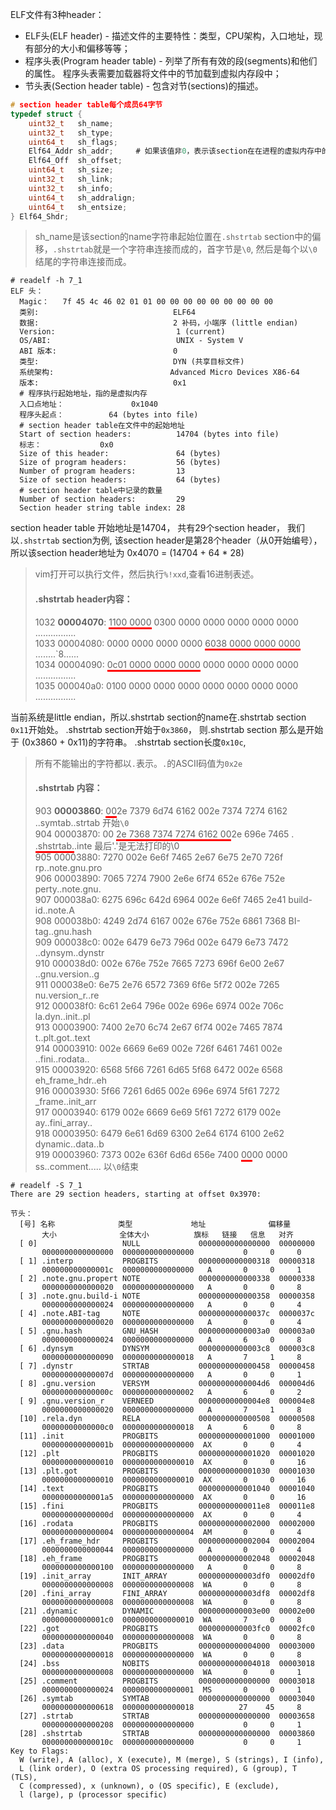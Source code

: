 ELF文件有3种header：
- ELF头(ELF header) - 描述文件的主要特性：类型，CPU架构，入口地址，现有部分的大小和偏移等等；
- 程序头表(Program header table) - 列举了所有有效的段(segments)和他们的属性。 程序头表需要加载器将文件中的节加载到虚拟内存段中；
- 节头表(Section header table) - 包含对节(sections)的描述。

```c
# section header table每个成员64字节
typedef struct {
    uint32_t   sh_name;
    uint32_t   sh_type;
    uint64_t   sh_flags;
    Elf64_Addr sh_addr;		# 如果该值非0，表示该section在在进程的虚拟内存中的地址
    Elf64_Off  sh_offset;
    uint64_t   sh_size;
    uint32_t   sh_link;
    uint32_t   sh_info;
    uint64_t   sh_addralign;
    uint64_t   sh_entsize;
} Elf64_Shdr;
```

> sh_name是该section的name字符串起始位置在`.shstrtab` section中的偏移，`.shstrtab`就是一个字符串连接而成的，首字节是`\0`, 然后是每个以`\0`结尾的字符串连接而成。

```shell
# readelf -h 7_1
ELF 头：
  Magic：   7f 45 4c 46 02 01 01 00 00 00 00 00 00 00 00 00 
  类别:                              ELF64
  数据:                              2 补码，小端序 (little endian)
  Version:                           1 (current)
  OS/ABI:                            UNIX - System V
  ABI 版本:                          0
  类型:                              DYN (共享目标文件)
  系统架构:                          Advanced Micro Devices X86-64
  版本:                              0x1
  # 程序执行起始地址，指的是虚拟内存
  入口点地址：               0x1040
  程序头起点：          64 (bytes into file)
  # section header table在文件中的起始地址
  Start of section headers:          14704 (bytes into file)
  标志：             0x0
  Size of this header:               64 (bytes)
  Size of program headers:           56 (bytes)
  Number of program headers:         13
  Size of section headers:           64 (bytes)
  # section header table中记录的数量
  Number of section headers:         29
  Section header string table index: 28
```
section header table 开始地址是14704， 共有29个section header， 我们以`.shstrtab` section为例, 该section header是第28个header（从0开始编号），所以该section header地址为 0x4070 = (14704 + 64 * 28)

> vim打开可以执行文件，然后执行`%!xxd`,查看16进制表述。
>
> #### .shstrtab header内容：
>
> 1032 **00004070**: <span style="border-bottom:3px solid red;">1100 0000</span> 0300 0000 0000 0000 0000 0000  ................</br>
> 1033 00004080: 0000 0000 0000 0000  <span style="border-bottom:3px solid red;">6038 0000 0000 0000</span>  ........`8...... </br>
> 1034 00004090: <span style="border-bottom:3px solid red;">0c01 0000 0000 0000</span> 0000 0000 0000 0000  ................</br>
> 1035 000040a0: 0100 0000 0000 0000 0000 0000 0000 0000  ................</br>

 当前系统是little endian，所以.shstrtab section的name在.shstrtab section `0x11`开始处。
.shstrtab section开始于`0x3860`， 则.shstrtab section 那么是开始于 (0x3860 + 0x11)的字符串。
.shstrtab section长度`0x10c`,

> 所有不能输出的字符都以`.`表示。`.`的ASCII码值为`0x2e`
>
> #### .shstrtab 内容：
>
> 903 **00003860**:  <span style="border-bottom:3px solid red;">00</span>2e 7379 6d74 6162 002e 7374 7274 6162  ..symtab..strtab	开始`\0`</br>
> 904 00003870: 00 <span style="border-bottom:3px solid red;">2e 7368 7374 7274 6162 00</span>2e 696e 7465  . <span style="border-bottom:3px solid red;">.shstrtab.</span>.inte	最后'.'是无法打印的\0</br>
> 905 00003880: 7270 002e 6e6f 7465 2e67 6e75 2e70 726f  rp..note.gnu.pro</br>
> 906 00003890: 7065 7274 7900 2e6e 6f74 652e 676e 752e  perty..note.gnu.</br>
> 907 000038a0: 6275 696c 642d 6964 002e 6e6f 7465 2e41  build-id..note.A</br>
> 908 000038b0: 4249 2d74 6167 002e 676e 752e 6861 7368  BI-tag..gnu.hash</br>
> 909 000038c0: 002e 6479 6e73 796d 002e 6479 6e73 7472  ..dynsym..dynstr</br>
> 910 000038d0: 002e 676e 752e 7665 7273 696f 6e00 2e67  ..gnu.version..g</br>
> 911 000038e0: 6e75 2e76 6572 7369 6f6e 5f72 002e 7265  nu.version_r..re</br>
> 912 000038f0: 6c61 2e64 796e 002e 696e 6974 002e 706c  la.dyn..init..pl</br>
> 913 00003900: 7400 2e70 6c74 2e67 6f74 002e 7465 7874  t..plt.got..text</br>
> 914 00003910: 002e 6669 6e69 002e 726f 6461 7461 002e  ..fini..rodata..</br>
> 915 00003920: 6568 5f66 7261 6d65 5f68 6472 002e 6568  eh_frame_hdr..eh</br>
> 916 00003930: 5f66 7261 6d65 002e 696e 6974 5f61 7272  _frame..init_arr</br>
> 917 00003940: 6179 002e 6669 6e69 5f61 7272 6179 002e  ay..fini_array..</br>
> 918 00003950: 6479 6e61 6d69 6300 2e64 6174 6100 2e62  dynamic..data..b</br>
> 919 00003960: 7373 002e 636f 6d6d 656e 7400  <span style="border-bottom:3px solid red;">00</span>00 0000  ss..comment.....	以`\0`结束</br>

```shell
# readelf -S 7_1
There are 29 section headers, starting at offset 0x3970:

节头：
  [号] 名称              类型             地址              偏移量
       大小              全体大小          旗标   链接   信息   对齐
  [ 0]                   NULL             0000000000000000  00000000
       0000000000000000  0000000000000000           0     0     0
  [ 1] .interp           PROGBITS         0000000000000318  00000318
       000000000000001c  0000000000000000   A       0     0     1
  [ 2] .note.gnu.propert NOTE             0000000000000338  00000338
       0000000000000020  0000000000000000   A       0     0     8
  [ 3] .note.gnu.build-i NOTE             0000000000000358  00000358
       0000000000000024  0000000000000000   A       0     0     4
  [ 4] .note.ABI-tag     NOTE             000000000000037c  0000037c
       0000000000000020  0000000000000000   A       0     0     4
  [ 5] .gnu.hash         GNU_HASH         00000000000003a0  000003a0
       0000000000000024  0000000000000000   A       6     0     8
  [ 6] .dynsym           DYNSYM           00000000000003c8  000003c8
       0000000000000090  0000000000000018   A       7     1     8
  [ 7] .dynstr           STRTAB           0000000000000458  00000458
       000000000000007d  0000000000000000   A       0     0     1
  [ 8] .gnu.version      VERSYM           00000000000004d6  000004d6
       000000000000000c  0000000000000002   A       6     0     2
  [ 9] .gnu.version_r    VERNEED          00000000000004e8  000004e8
       0000000000000020  0000000000000000   A       7     1     8
  [10] .rela.dyn         RELA             0000000000000508  00000508
       00000000000000c0  0000000000000018   A       6     0     8
  [11] .init             PROGBITS         0000000000001000  00001000
       000000000000001b  0000000000000000  AX       0     0     4
  [12] .plt              PROGBITS         0000000000001020  00001020
       0000000000000010  0000000000000010  AX       0     0     16
  [13] .plt.got          PROGBITS         0000000000001030  00001030
       0000000000000010  0000000000000010  AX       0     0     16
  [14] .text             PROGBITS         0000000000001040  00001040
       00000000000001a5  0000000000000000  AX       0     0     16
  [15] .fini             PROGBITS         00000000000011e8  000011e8
       000000000000000d  0000000000000000  AX       0     0     4
  [16] .rodata           PROGBITS         0000000000002000  00002000
       0000000000000004  0000000000000004  AM       0     0     4
  [17] .eh_frame_hdr     PROGBITS         0000000000002004  00002004
       0000000000000044  0000000000000000   A       0     0     4
  [18] .eh_frame         PROGBITS         0000000000002048  00002048
       0000000000000100  0000000000000000   A       0     0     8
  [19] .init_array       INIT_ARRAY       0000000000003df0  00002df0
       0000000000000008  0000000000000008  WA       0     0     8
  [20] .fini_array       FINI_ARRAY       0000000000003df8  00002df8
       0000000000000008  0000000000000008  WA       0     0     8
  [21] .dynamic          DYNAMIC          0000000000003e00  00002e00
       00000000000001c0  0000000000000010  WA       7     0     8
  [22] .got              PROGBITS         0000000000003fc0  00002fc0
       0000000000000040  0000000000000008  WA       0     0     8
  [23] .data             PROGBITS         0000000000004000  00003000
       0000000000000018  0000000000000000  WA       0     0     8
  [24] .bss              NOBITS           0000000000004018  00003018
       0000000000000008  0000000000000000  WA       0     0     1
  [25] .comment          PROGBITS         0000000000000000  00003018
       0000000000000024  0000000000000001  MS       0     0     1
  [26] .symtab           SYMTAB           0000000000000000  00003040
       0000000000000618  0000000000000018          27    45     8
  [27] .strtab           STRTAB           0000000000000000  00003658
       0000000000000208  0000000000000000           0     0     1
  [28] .shstrtab         STRTAB           0000000000000000  00003860
       000000000000010c  0000000000000000           0     0     1
Key to Flags:
  W (write), A (alloc), X (execute), M (merge), S (strings), I (info),
  L (link order), O (extra OS processing required), G (group), T (TLS),
  C (compressed), x (unknown), o (OS specific), E (exclude),
  l (large), p (processor specific)
```

